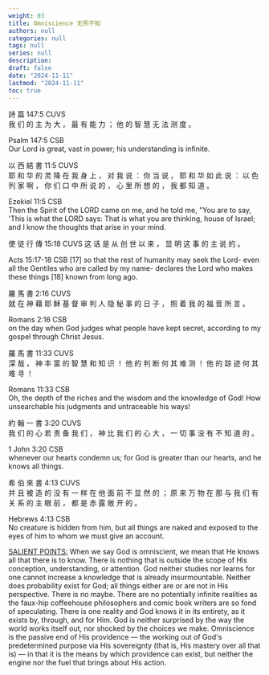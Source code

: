 ```yaml
---
weight: 03
title: Omniscience 无所不知
authors: null
categories: null
tags: null
series: null
description: 
draft: false
date: "2024-11-11"
lastmod: "2024-11-11"
toc: true
---
```


<!--more-->

詩 篇 147:5 CUVS  
我 们 的 主 为 大 ， 最 有 能 力 ； 他 的 智 慧 无 法 测 度 。

Psalm 147:5 CSB  
Our Lord is great, vast in power; his understanding is infinite.


以 西 結 書 11:5 CUVS  
耶 和 华 的 灵 降 在 我 身 上 ， 对 我 说 ： 你 当 说 ， 耶 和 华 如 此 说 ： 以 色 列 家 啊 ， 你 们 口 中 所 说 的 ， 心 里 所 想 的 ， 我 都 知 道 。

Ezekiel 11:5 CSB  
Then the Spirit of the LORD came on me, and he told me, "You are to say, 'This is what the LORD says: That is what you are thinking, house of Israel; and I know the thoughts that arise in your mind.


使 徒 行 傳 15:18 CUVS
这 话 是 从 创 世 以 来 ， 显 明 这 事 的 主 说 的 。

Acts 15:17-18 CSB
[17] so that the rest of humanity may seek the Lord- even all the Gentiles who are called by my name- declares the Lord who makes these things 
[18] known from long ago.  


羅 馬 書 2:16 CUVS  
就 在 神 藉 耶 稣 基 督 审 判 人 隐 秘 事 的 日 子 ， 照 着 我 的 福 音 所 言 。

Romans 2:16 CSB  
on the day when God judges what people have kept secret, according to my gospel through Christ Jesus.


羅 馬 書 11:33 CUVS  
深 哉 ， 神 丰 富 的 智 慧 和 知 识 ！ 他 的 判 断 何 其 难 测 ！ 他 的 踪 迹 何 其 难 寻 ！

Romans 11:33 CSB  
Oh, the depth of the riches and the wisdom and the knowledge of God! How unsearchable his judgments and untraceable his ways!


約 翰 一 書 3:20 CUVS  
我 们 的 心 若 责 备 我 们 ， 神 比 我 们 的 心 大 ， 一 切 事 没 有 不 知 道 的 。

1 John 3:20 CSB  
whenever our hearts condemn us; for God is greater than our hearts, and he knows all things.


希 伯 來 書 4:13 CUVS  
并 且 被 造 的 没 有 一 样 在 他 面 前 不 显 然 的 ； 原 来 万 物 在 那 与 我 们 有 关 系 的 主 眼 前 ， 都 是 赤 露 敞 开 的 。

Hebrews 4:13 CSB  
No creature is hidden from him, but all things are naked and exposed to the eyes of him to whom we must give an account.

<a href = "https://www.blueletterbible.org/faq/attributes.cfm" target="_blank" rel="noopener noreferrer">SALIENT POINTS:</a>
When we say God is omniscient, we mean that He knows all that there is to know. 
There is nothing that is outside the scope of His conception, understanding, or attention. 
God neither studies nor learns for one cannot increase a knowledge that is already insurmountable. 
Neither does probability exist for God; all things either are or are not in His perspective. There is no maybe. 
There are no potentially infinite realities as the faux-hip coffeehouse philosophers and comic book writers are so fond of speculating. 
There is one reality and God knows it in its entirety, as it exists by, through, and for Him. 
God is neither surprised by the way the world works itself out, nor shocked by the choices we make. 
Omniscience is the passive end of His providence — the working out of God's predetermined purpose via His sovereignty 
(that is, His mastery over all that is) — in that it is the means by which providence can exist, 
but neither the engine nor the fuel that brings about His action.